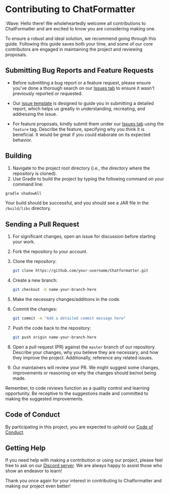 # Contributing to ChatFormatter

:Wave: Hello there!
We wholeheartedly welcome all contributions to ChatFormatter and are excited to know you are considering making one.

To ensure a robust and ideal solution, we recommend going through this guide.
Following this guide saves both your time,
and some of our core contributors are engaged in maintaining the project and reviewing proposals.

## Submitting Bug Reports and Feature Requests

- Before submitting a bug report or a feature request, please ensure you've done a thorough search on
  our [Issues tab](https://github.com/EternalCodeTeam/Chatformatter/issues) to ensure it wasn't previously reported or
  requested.

- Our [issue template](https://github.com/EternalCodeTeam/Chatformatter/issues/new) is designed to guide you in
  submitting
  a detailed report, which helps us greatly in understanding, recreating, and addressing the issue.

- For feature proposals, kindly submit them under
  our [Issues tab](https://github.com/EternalCodeTeam/Chatformatter/issues)
  using the `feature` tag. Describe the feature, specifying why you think it is beneficial. It would be great if you
  could elaborate on its expected behavior.

## Building

1. Navigate to the project root directory (i.e., the directory where the repository is cloned).
2. Use Gradle to build the project by typing the following command on your command line:

```bash
gradle shadowAll
```

Your build should be successful, and you should see a JAR file in the `/build/libs` directory.

## Sending a Pull Request

1. For significant changes, open an issue for discussion before starting your work.

2. Fork the repository to your account.

3. Clone the repository:

   ```bash
   git clone https://github.com/your-username/Chatformatter.git
   ```

4. Create a new branch:

   ```bash
   git checkout -b name-your-branch-here
   ```

5. Make the necessary changes/additions in the code.

6. Commit the changes:

   ```bash
   git commit -m "Add a detailed commit message here"
   ```

7. Push the code back to the repository:

   ```bash
   git push origin name-your-branch-here
   ```

8. Open a pull request (PR) against the `master` branch of our repository. Describe your changes, why you believe they
   are necessary, and how they improve the project. Additionally, reference any related issues.

9. Our maintainers will review your PR. We might suggest some changes, improvements or reasoning on why the changes
   should be/not being made.

Remember, to code reviews function as a quality control and learning opportunity.
Be receptive to the suggestions made
and committed to making the suggested improvements.

## Code of Conduct

By participating in this project, you are expected to uphold our [Code of Conduct](.github/CODE_OF_CONDUCT.md).

## Getting Help

If you need help with making a contribution or using our project, please feel free to ask on
our [Discord server](https://discord.gg/FQ7jmGBd6c).
We are always happy to assist those who show an endeavor to learn!

Thank you once again for your interest in contributing to Chatformatter and making our project even better!